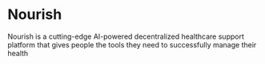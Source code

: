 # Nourish
Nourish is a cutting-edge AI-powered decentralized healthcare support platform that gives people the tools they need to successfully manage their health
